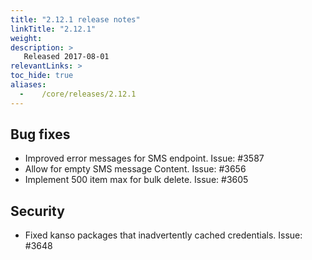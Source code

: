 ```yaml
---
title: "2.12.1 release notes"
linkTitle: "2.12.1"
weight:
description: >
   Released 2017-08-01
relevantLinks: >
toc_hide: true
aliases:
  -    /core/releases/2.12.1
---
```


## Bug fixes

- Improved error messages for SMS endpoint. Issue: #3587
- Allow for empty SMS message Content. Issue: #3656
- Implement 500 item max for bulk delete. Issue: #3605

## Security

- Fixed kanso packages that inadvertently cached credentials. Issue: #3648
